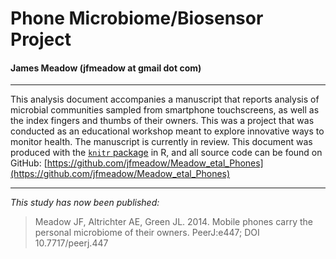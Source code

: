 # Phone Microbiome/Biosensor Project

#### James Meadow (jfmeadow at gmail dot com)

-------------------------

This analysis document accompanies a manuscript that reports analysis of microbial communities sampled from smartphone touchscreens, as well as the index fingers and thumbs of their owners. This was a project that was conducted as an educational workshop meant to explore innovative ways to monitor health. The manuscript is currently in review. This document was produced with the [`knitr` package](http://yihui.name/knitr/) in R, and all source code can be found on GitHub: [https://github.com/jfmeadow/Meadow_etal_Phones](https://github.com/jfmeadow/Meadow_etal_Phones)

-------------------------

_This study has now been published:_

> Meadow JF, Altrichter AE, Green JL. 2014. Mobile phones carry the personal microbiome of their owners. PeerJ:e447; DOI 10.7717/peerj.447 
